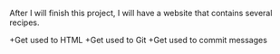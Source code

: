 After I will finish this project, I will have a website that contains several recipes.

+Get used to HTML
+Get used to Git
+Get used to commit messages


